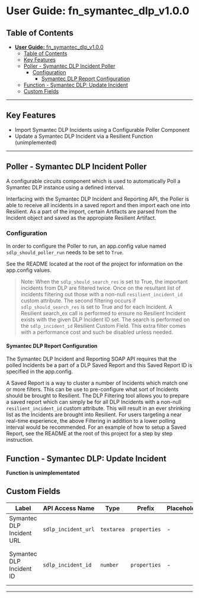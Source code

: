 # **User Guide:** fn_symantec_dlp_v1.0.0

## Table of Contents
- [**User Guide:** fn_symantec_dlp_v1.0.0](#user-guide-fnsymantecdlpv100)
  - [Table of Contents](#table-of-contents)
  - [Key Features](#key-features)
  - [Poller - Symantec DLP Incident Poller](#poller---symantec-dlp-incident-poller)
    - [Configuration](#configuration)
      - [Symantec DLP Report Configuration](#symantec-dlp-report-configuration)
  - [Function - Symantec DLP: Update Incident](#function---symantec-dlp-update-incident)
  - [Custom Fields](#custom-fields)

---

## Key Features
<!--
  List the Key Features of the Integration
-->
* Import Symantec DLP Incidents using a Configurable Poller Component
* Update a Symantec DLP Incident via a Resilient Function (unimplemented)

---

## Poller - Symantec DLP Incident Poller

A configurable circuits component which is used to automatically Poll a Symantec DLP instance using a defined interval. 

Interfacing with the Symantec DLP Incident and Reporting API, the Poller is able to receive all incidents in a saved report and then import each one into Resilient. As a part of the import, certain Artifacts are parsed from the Incident object and saved as the appropiate Resilient Artifact. 

### Configuration 
In order to configure the Poller to run, an app.config value named `sdlp_should_poller_run` needs to be set to `True`. 

See the README located at the root of the project for information on the app.config values. 

>Note: When the `sdlp_should_search_res` is set to True, the important incidents from DLP are filtered twice. Once on the resultant list of incidents filtering out those with a non-null `resilient_incident_id` custom attribute. The second filtering occurs if `sdlp_should_search_res` is set to True and for each Incident. A Resilient search_ex call is performed to ensure no Resilient Incident exists with the given DLP Incident ID set. The search is performed on the `sdlp_incident_id` Resilient Custom Field. This extra filter comes with a performance cost and such be disabled unless needed.

#### Symantec DLP Report Configuration
The Symantec DLP Incident and Reporting SOAP API requires that the polled Incidents be a part of a DLP Saved Report and this Saved Report ID is specified in the app.config. 

A Saved Report is a way to cluster a number of Incidents which match one or more filters. This can be use to pre-configure what sort of Incidents should be brought to Resilient. The DLP Filtering tool allows you to prepare a saved report which can simply be for all DLP Incidents with a non-null `resilient_incident_id` custom attribute. This will result in an ever shrinking list as the Incidents are brought into Resilient. For users targeting a near real-time experience, the above Filtering in addition to a lower polling interval would be recommended.
For an example of how to setup a Saved Report, see the README at the root of this project for a step by step instruction.


## Function - Symantec DLP: Update Incident

**Function is unimplementated**

## Custom Fields
| Label | API Access Name | Type | Prefix | Placeholder | Tooltip |
| ----- | --------------- | ---- | ------ | ----------- | ------- |
| Symantec DLP Incident URL  | `sdlp_incident_url` | `textarea` | `properties` | - | - |
| Symantec DLP Incident ID | `sdlp_incident_id` | `number` | `properties` | - | The ID of a Symantec DLP Incident |

---